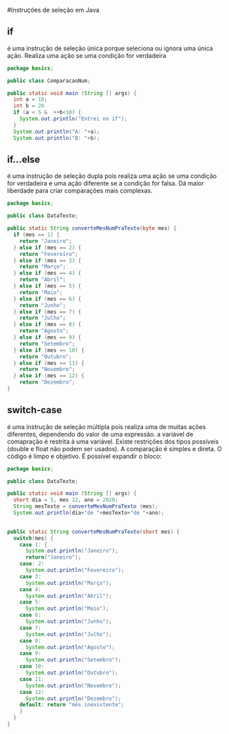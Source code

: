 #Instruçóes de seleção em Java

## if
é uma instrução de seleção única porque seleciona ou ignora uma única ação. Realiza uma ação se uma condição for verdadeira

```java
package basics;

public class ComparacaoNum;

public static void main (String [] args) {
  int a = 10;
  int b = 20 
  if (a < 5 &  ++b<10) {
    System.out.println("Entrei no if");
  }
  System.out.println("A: "+a);
  System.out.println("B: "+b);
```

## if...else
é uma instrução de seleção dupla pois realiza uma ação se uma condição for verdadeira e uma ação diferente se a condição for falsa.
Dá maior liberdade para criar comparações mais complexas.

```java
package basics;

public class DataTexto;

public static String converteMesNumPraTexto(byte mes) {
  if (mes == 1) {
    return "Janeiro";
  } else if (mes == 2) {
    return "Fevereiro";
  } else if (mes == 3) {
    return "Março";
  } else if (mes == 4) {
    return "Abril";
  } else if (mes == 5) {
    return "Maio";
  } else if (mes == 6) {
    return "Junho";
  } else if (mes == 7) {
    return "Julho";
  } else if (mes == 8) {
    return "Agosto";
  } else if (mes == 9) {
    return "Setembro";
  } else if (mes == 10) {
    return "Outubro";
  } else if (mes == 11) {
    return "Novembro";
  } else if (mes == 12) {
    return "Dezembro";
}
``` 

## switch-case
é uma instrução de seleção múltipla pois realiza uma de muitas ações diferentes, dependendo do valor de uma expressão.
a variável de comapração é restrita à uma variável.
Existe restrições dos tipos possíveis (double e float não podem ser usados).
A comparação é simples e direta.
O código é limpo e objetivo.
É possível expandir o bloco:

```java
package basics;

public class DataTexto;

public static void main (String [] args) {
  short dia = 5, mes 12, ano = 2020;
  String mesTexto = converteMesNumPraTexto (mes);
  System.out.println(dia+"de "+mesTexto+"de "+ano);
  

public static String converteMesNumPraTexto(short mes) {
  switch(mes) {
    case 1: {
      System.out.println("Janeiro");
      return("Janeiro");
    case: 2: 
      System.out.println("Fevereiro");
    case 3:
      System.out.println("Março");
    case 4:
      System.out.println("Abril");
    case 5: 
      System.out.println("Maio");
    case 6:
      System.out.println("Junho");
    case 7:
      System.out.println("Julho");
    case 8: 
      System.out.println("Agosto");
    case 9:
      System.out.println("Setembro");
    case 10:
      System.out.println("Outubro");
    case 11:
      System.out.println("Novembro");
    case 12:
      System.out.println("Dezembro");
    default: return "mês inexistente";
    }
  }
}
``` 
